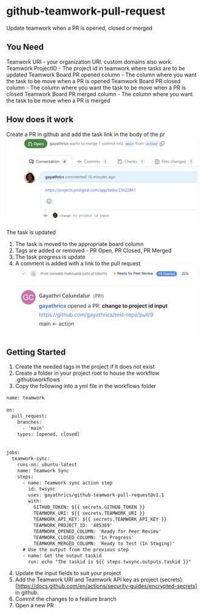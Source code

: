 # github-teamwork-pull-request
Update teamwork when a PR is opened, closed or merged

## You Need
Teanwork URI - your organization URI. custom domains also work.
Teamwork ProjectID - The project id in teamwork where tasks are to be updated
Teamwork Board PR opened column - The column where you want the task to be move when a PR is opened
Teamwork Board PR closed column - The column where you want the task to be move when a PR is closed
Teamwork Board PR merged column - The column where you want the task to be move when a PR is merged

## How does it work
Create a PR in github and add the task link in the body of the pr
![PR body format](./assets/pull-request-format.jpg)

The task is updated
1. The task is moved to the appropriate board column
2. Tags are added or removed - PR Open, PR Closed, PR Merged
3. The task progress is update
4. A comment is added with a link to the pull request
![Teamwork task udpates](./assets/teamwork-task-changes-1.jpg)
![Teamwork task comment](./assets/teamwork-task-changes-2.jpg)

## Getting Started
1. Create the needed tags in the project if it does not exist
2. Create a folder in your project root to house the workflow .github\workflows
3. Copy the following into a yml file in the workflows folder
```
name: teamwork

on:
  pull_request:
    branches:
      - 'main'
    types: [opened, closed]
  

jobs:
  teamwork-sync:
    runs-on: ubuntu-latest
    name: Teamwork Sync
    steps:
      - name: Teamwork sync action step
        id: twsync
        uses: gayathrics/github-teamwork-pull-request@v1.1
        with:
          GITHUB_TOKEN: ${{ secrets.GITHUB_TOKEN }}
          TEAMWORK_URI: ${{ secrets.TEAMWORK_URI }}
          TEAMWORK_API_KEY: ${{ secrets.TEAMWORK_API_KEY }}
          TEAMWORK_PROJECT_ID: '485369'
          TEAMWORK_OPENED_COLUMN: 'Ready for Peer Review'
          TEAMWORK_CLOSED_COLUMN: 'In Progress'
          TEAMWORK_MERGED_COLUMN: 'Ready to Test (In Staging)'
      # Use the output from the previous step
      - name: Get the output taskid
        run: echo "The taskid is ${{ steps.twsync.outputs.taskid }}"
```
4. Update the input fields to suit your project
5. Add the Teamwork URI and Teamwork API key as project (secrets)[https://docs.github.com/en/actions/security-guides/encrypted-secrets] in github.
6. Commit the changes to a feature branch
7. Open a new PR
